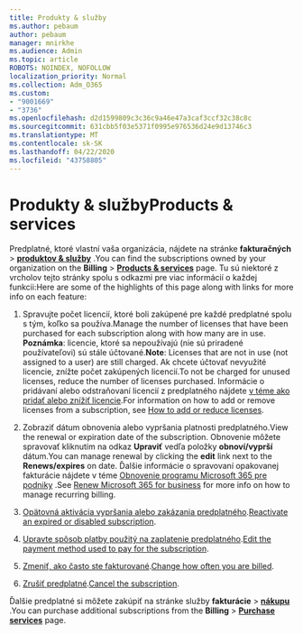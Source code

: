 ```yaml
---
title: Produkty & služby
ms.author: pebaum
author: pebaum
manager: mnirkhe
ms.audience: Admin
ms.topic: article
ROBOTS: NOINDEX, NOFOLLOW
localization_priority: Normal
ms.collection: Adm_O365
ms.custom:
- "9001669"
- "3736"
ms.openlocfilehash: d2d1599809c3c36c9a46e47a3caf3ccf32c38c8c
ms.sourcegitcommit: 631cbb5f03e5371f0995e976536d24e9d13746c3
ms.translationtype: MT
ms.contentlocale: sk-SK
ms.lasthandoff: 04/22/2020
ms.locfileid: "43758805"
---
```

# <a name="products--services"></a><span data-ttu-id="92f33-102">Produkty & služby</span><span class="sxs-lookup"><span data-stu-id="92f33-102">Products & services</span></span>

<span data-ttu-id="92f33-103">Predplatné, ktoré vlastní vaša organizácia, nájdete na stránke **fakturačných** > [**produktov & služby**](https://go.microsoft.com/fwlink/p/?linkid=842054) .</span><span class="sxs-lookup"><span data-stu-id="92f33-103">You can find the subscriptions owned by your organization on the **Billing** > [**Products & services**](https://go.microsoft.com/fwlink/p/?linkid=842054) page.</span></span> <span data-ttu-id="92f33-104">Tu sú niektoré z vrcholov tejto stránky spolu s odkazmi pre viac informácií o každej funkcii:</span><span class="sxs-lookup"><span data-stu-id="92f33-104">Here are some of the highlights of this page along with links for more info on each feature:</span></span>

1. <span data-ttu-id="92f33-105">Spravujte počet licencií, ktoré boli zakúpené pre každé predplatné spolu s tým, koľko sa používa.</span><span class="sxs-lookup"><span data-stu-id="92f33-105">Manage the number of licenses that have been purchased for each subscription along with how many are in use.</span></span>  <span data-ttu-id="92f33-106">**Poznámka**: licencie, ktoré sa nepoužívajú (nie sú priradené používateľovi) sú stále účtované.</span><span class="sxs-lookup"><span data-stu-id="92f33-106">**Note**: Licenses that are not in use (not assigned to a user) are still charged.</span></span>  <span data-ttu-id="92f33-107">Ak chcete účtovať nevyužité licencie, znížte počet zakúpených licencií.</span><span class="sxs-lookup"><span data-stu-id="92f33-107">To not be charged for unused licenses, reduce the number of licenses purchased.</span></span> <span data-ttu-id="92f33-108">Informácie o pridávaní alebo odstraňovaní licencií z predplatného nájdete [v téme ako pridať alebo znížiť licencie](https://docs.microsoft.com/alchemyinsights/how-to-add-or-reduce-licenses).</span><span class="sxs-lookup"><span data-stu-id="92f33-108">For information on how to add or remove licenses from a subscription, see [How to add or reduce licenses](https://docs.microsoft.com/alchemyinsights/how-to-add-or-reduce-licenses).</span></span>

2. <span data-ttu-id="92f33-109">Zobraziť dátum obnovenia alebo vypršania platnosti predplatného.</span><span class="sxs-lookup"><span data-stu-id="92f33-109">View the renewal or expiration date of the subscription.</span></span>  <span data-ttu-id="92f33-110">Obnovenie môžete spravovať kliknutím na odkaz **Upraviť** vedľa položky **obnoví/vyprší** dátum.</span><span class="sxs-lookup"><span data-stu-id="92f33-110">You can manage renewal by clicking the **edit** link next to the **Renews/expires** on date.</span></span>  <span data-ttu-id="92f33-111">Ďalšie informácie o spravovaní opakovanej fakturácie nájdete v téme [Obnovenie programu Microsoft 365 pre podniky](https://go.microsoft.com/fwlink/?linkid=2119216) .</span><span class="sxs-lookup"><span data-stu-id="92f33-111">See [Renew Microsoft 365 for business](https://go.microsoft.com/fwlink/?linkid=2119216) for more info on how to manage recurring billing.</span></span>

3. <span data-ttu-id="92f33-112">[Opätovná aktivácia vypršania alebo zakázania predplatného](https://go.microsoft.com/fwlink/?linkid=2117519).</span><span class="sxs-lookup"><span data-stu-id="92f33-112">[Reactivate an expired or disabled subscription](https://go.microsoft.com/fwlink/?linkid=2117519).</span></span>

4. <span data-ttu-id="92f33-113">[Upravte spôsob platby použitý na zaplatenie predplatného](https://go.microsoft.com/fwlink/?linkid=2117167).</span><span class="sxs-lookup"><span data-stu-id="92f33-113">[Edit the payment method used to pay for the subscription](https://go.microsoft.com/fwlink/?linkid=2117167).</span></span>

5. <span data-ttu-id="92f33-114">[Zmeniť, ako často ste fakturované](https://go.microsoft.com/fwlink/?linkid=2119112).</span><span class="sxs-lookup"><span data-stu-id="92f33-114">[Change how often you are billed](https://go.microsoft.com/fwlink/?linkid=2119112).</span></span>

6. <span data-ttu-id="92f33-115">[Zrušiť predplatné](https://go.microsoft.com/fwlink/?linkid=2119113).</span><span class="sxs-lookup"><span data-stu-id="92f33-115">[Cancel the subscription](https://go.microsoft.com/fwlink/?linkid=2119113).</span></span>

<span data-ttu-id="92f33-116">Ďalšie predplatné si môžete zakúpiť na stránke služby **fakturácie** > [**nákupu**](https://go.microsoft.com/fwlink/p/?linkid=868433) .</span><span class="sxs-lookup"><span data-stu-id="92f33-116">You can purchase additional subscriptions from the **Billing** > [**Purchase services**](https://go.microsoft.com/fwlink/p/?linkid=868433) page.</span></span>
